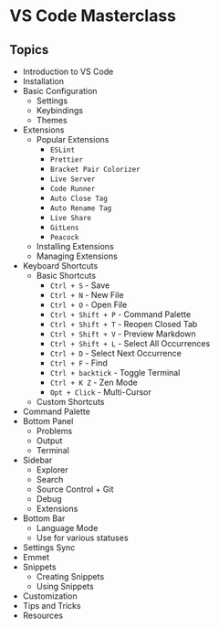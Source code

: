 # VS Code Masterclass

## Topics

- Introduction to VS Code
- Installation
- Basic Configuration
    - Settings
    - Keybindings
    - Themes
- Extensions
    - Popular Extensions
        - `ESLint`
        - `Prettier`
        - `Bracket Pair Colorizer`
        - `Live Server`
        - `Code Runner`
        - `Auto Close Tag`
        - `Auto Rename Tag`
        - `Live Share`
        - `GitLens`
        - `Peacock`
    - Installing Extensions
    - Managing Extensions
- Keyboard Shortcuts
    - Basic Shortcuts
        - `Ctrl + S` - Save
        - `Ctrl + N` - New File
        - `Ctrl + O` - Open File
        - `Ctrl + Shift + P` - Command Palette
        - `Ctrl + Shift + T` - Reopen Closed Tab
        - `Ctrl + Shift + V` - Preview Markdown
        - `Ctrl + Shift + L` - Select All Occurrences
        - `Ctrl + D` - Select Next Occurrence
        - `Ctrl + F` - Find
        - `Ctrl + backtick` - Toggle Terminal
        - `Ctrl + K Z` - Zen Mode
        - `Opt + Click` - Multi-Cursor
    - Custom Shortcuts
- Command Palette
- Bottom Panel
    - Problems
    - Output
    - Terminal
- Sidebar
    - Explorer
    - Search
    - Source Control + Git
    - Debug
    - Extensions
- Bottom Bar
    - Language Mode
    - Use for various statuses
- Settings Sync
- Emmet
- Snippets
    - Creating Snippets
    - Using Snippets
- Customization
- Tips and Tricks
- Resources
